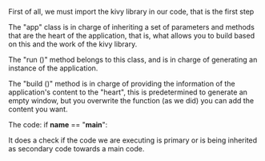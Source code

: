 First of all, we must import the kivy library in our code, that is the first step

The "app" class is in charge of inheriting a set of parameters and methods that are the heart of the application, that is, what allows you to build based on this and the work of the kivy library.

The "run ()" method belongs to this class, and is in charge of generating an instance of the application.

The "build ()" method is in charge of providing the information of the application's content to the "heart", this is predetermined to generate an empty window, but you overwrite the function (as we did) you can add the content you want.

The code:
  if __name__ == "__main__":
  
It does a check if the code we are executing is primary or is being inherited as secondary code towards a main code.
